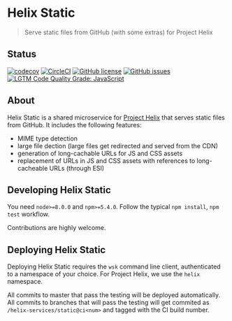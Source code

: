 # Helix Static

> Serve static files from GitHub (with some extras) for Project Helix

## Status

[![codecov](https://img.shields.io/codecov/c/github/adobe/helix-static.svg)](https://codecov.io/gh/adobe/helix-static)
[![CircleCI](https://img.shields.io/circleci/project/github/adobe/helix-static/master.svg)](https://circleci.com/gh/adobe/helix-static/tree/master)
[![GitHub license](https://img.shields.io/github/license/adobe/helix-static.svg)](https://github.com/adobe/helix-static/blob/master/LICENSE.txt)
[![GitHub issues](https://img.shields.io/github/issues/adobe/helix-static.svg)](https://github.com/adobe/helix-static/issues)
[![LGTM Code Quality Grade: JavaScript](https://img.shields.io/lgtm/grade/javascript/g/adobe/helix-static.svg?logo=lgtm&logoWidth=18)](https://lgtm.com/projects/g/adobe/helix-static)



## About

Helix Static is a shared microservice for [Project Helix](https://www.project-helix.io) that serves static files from GitHub. It includes the following features:

- MIME type detection
- large file dection (large files get redirected and served from the CDN)
- generation of long-cachable URLs for JS and CSS assets
- replacement of URLs in JS and CSS assets with references to long-cacheable URLs (through ESI)


## Developing Helix Static

You need `node>=8.0.0` and `npm>=5.4.0`. Follow the typical `npm install`, `npm test` workflow.

Contributions are highly welcome.

## Deploying Helix Static

Deploying Helix Static requires the `wsk` command line client, authenticated to a namespace of your choice. For Project Helix, we use the `helix` namespace.

All commits to master that pass the testing will be deployed automatically. All commits to branches that will pass the testing will get commited as `/helix-services/static@ci<num>` and tagged with the CI build number.

